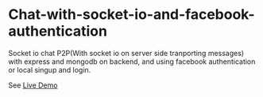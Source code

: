 # Chat-with-socket-io-and-facebook-authentication

Socket io chat P2P(With socket io on server side tranporting messages) with express and mongodb on backend, and using facebook authentication or local singup and login.

See [Live Demo](https://fortalk.herokuapp.com/)
